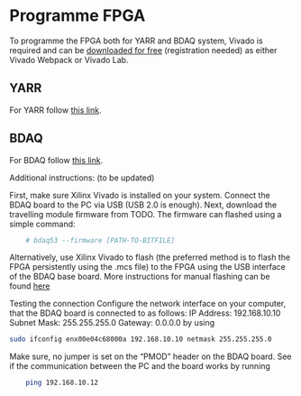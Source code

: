 Programme FPGA
==============

To programme the FPGA both for YARR and BDAQ system, Vivado is required and can be [downloaded for
free](https://www.xilinx.com/support/download.html) (registration
needed) as either Vivado Webpack or Vivado Lab.

YARR
----
For YARR follow [this link](https://github.com/Yarr/Yarr-fw/blob/master/syn/xpressk7/README.md).



BDAQ
----
For BDAQ follow [this
link](https://gitlab.cern.ch/silab/bdaq53/wikis/Hardware/fpga-configuration).

Additional instructions: (to be updated)

First, make sure Xilinx Vivado is installed on your system. Connect the BDAQ board to the PC via USB (USB 2.0 is enough).
Next, download the travelling module firmware from TODO.
The firmware can flashed using a simple command:
```bash
	# bdaq53 --firmware [PATH-TO-BITFILE]
```
Alternatively, use Xilinx Vivado to flash (the preferred method is to flash the FPGA persistently using the .mcs file) to the FPGA using the USB interface of the BDAQ base board. More instructions for manual flashing can be found [here]( https://gitlab.cern.ch/silab/bdaq53/wikis/Hardware/FPGA-configuration#permanent-configuration)

Testing the connection
Configure the network interface on your computer, that the BDAQ board is connected to as follows:
	IP Address: 192.168.10.10
	Subnet Mask: 255.255.255.0
	Gateway: 0.0.0.0
by using
```bash
sudo ifconfig enx00e04c68000a 192.168.10.10 netmask 255.255.255.0
```

Make sure, no jumper is set on the “PMOD” header on the BDAQ board. See if the communication between the PC and the board works by running
```bash
	ping 192.168.10.12
```
